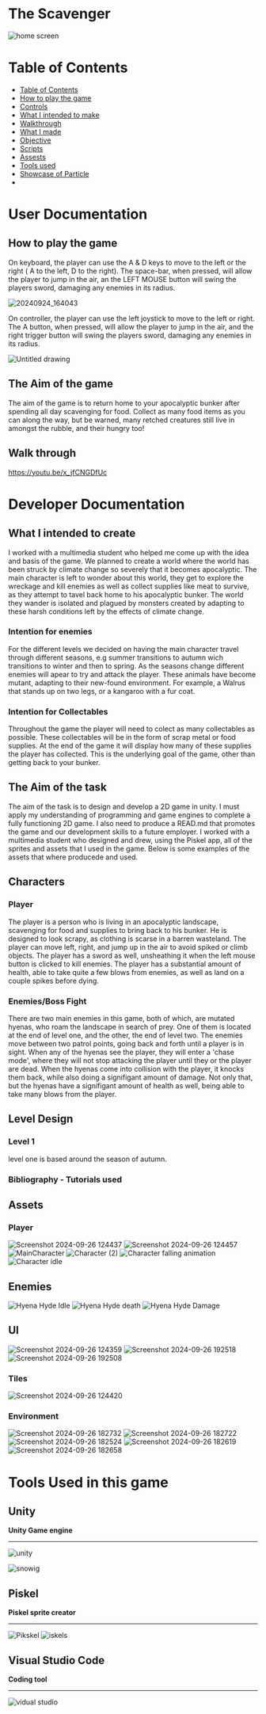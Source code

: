 # The Scavenger

![home screen](https://github.com/user-attachments/assets/73050d7c-95b7-4987-9847-4564b6643243)

# Table of Contents 
- [Table of Contents](#Table-of-Contents)
- [How to play the game](#User-Documentation)
- [Controls](#Controls)
- [What I intended to make](#What-I-intended-to-make)
- [Walkthrough](#Walkthrough)
- [What I made](#What-I-Made)
- [Objective](#Objective)
- [Scripts](#Scripts)
- [Assests](#Assests)
- [Tools used](#Tools-used)
- [Showcase of Particle](#Showcase-of-Particle)
- 
# User Documentation

## How to play the game
On keyboard, the player can use the A & D keys to move to the left or the right ( A to the left, D to the right). The space-bar, when pressed, will allow the player to jump in the air, an the LEFT MOUSE button will swing the players sword, damaging any enemies in its radius.

![20240924_164043](https://github.com/user-attachments/assets/28c8e391-ba78-46db-953e-fd857ca48220)

On controller, the player can use the left joystick to move to the left or right. The A button, when pressed, will allow the player to jump in the air, and the right trigger button will swing the players sword, damaging any enemies in its radius. 

![Untitled drawing](https://github.com/user-attachments/assets/99b6d252-5315-48e8-9c37-5a84d93baa91)

## The Aim of the game
The aim of the game is to return home to your apocalyptic bunker after spending all day scavenging for food. Collect as many food items as you can along the way, but be warned, many retched creatures still live in amongst the rubble, and their hungry too!

## Walk through

https://youtu.be/x_jfCNGDfUc

# Developer Documentation

## What I intended to create
I worked with a multimedia student who helped me come up with the idea and basis of the game. We planned to create a world where the world has been struck by climate change so severely that it becomes apocalyptic. The main character is left to wonder about this world, they get to explore the wreckage and kill enemies as well as collect supplies like meat to survive, as they attempt to tavel back home to his apocalyptic bunker. The world they wander is isolated and plagued by monsters created by adapting to these harsh conditions left by the effects of climate change. 
### Intention for enemies
For the different levels we decided on having the main character travel through different seasons, e.g summer transitions to autumn wich transitions to winter and then to spring. As the seasons change different enemies will apear to try and attack the player. These animals have become mutant, adapting to their new-found environment. For example, a Walrus that stands up on two legs, or a kangaroo with a fur coat. 
### Intention for Collectables
Throughout the game the player will need to colect as many collectables as possible. These collectables will be in the form of scrap metal or food supplies. At the end of the game it will display how many of these supplies the player has collected. This is the underlying goal of the game, other than getting back to your bunker. 

## The Aim of the task 
The aim of the task is to design and develop a 2D game in unity. I must apply my understanding of programming and game engines to complete a fully functioning 2D game. I also need to produce a READ.md that promotes the game and our development skills to a future employer. I worked with a multimedia student who designed and drew, using the Piskel app, all of the sprites and assets that I used in the game. Below is some examples of the assets that where producede and used. 

## Characters

### Player
The player is a person who is living in an apocalyptic landscape, scavenging for food and supplies to bring back to his bunker. He is designed to look scrapy, as clothing is scarse in a barren wasteland. The player can move left, right, and jump up in the air to avoid spiked or climb objects. The player has a sword as well, unsheathing it when the left mouse button is clicked to kill enemies. The player has a substantial amount of health, able to take quite a few blows from enemies, as well as land on a couple spikes before dying.  

### Enemies/Boss Fight 
There are two main enemies in this game, both of which, are mutated hyenas, who roam the landscape in search of prey. One of them is located at the end of level one, and the other, the end of level two. The enemies move between two patrol points, going back and forth until a player is in sight. When any of the hyenas see the player, they will enter a 'chase mode', where they will not stop attacking the player until they or the player are dead. When the hyenas come into collision with the player, it knocks them back, while also doing a signifigant amount of damage. Not only that, but the hyenas have a signifigant amount of health as well, being able to take many blows from the player. 

## Level Design

### Level 1 
level one is based around the season of autumn. 

### Bibliography - Tutorials used

## Assets

### Player 
![Screenshot 2024-09-26 124437](https://github.com/user-attachments/assets/b8cfc144-8367-46ff-a7be-bac84a44252d)
![Screenshot 2024-09-26 124457](https://github.com/user-attachments/assets/ea8dd923-e7ae-4bb7-bea9-8717c402d124)
![MainCharacter](https://github.com/user-attachments/assets/2adeb6e0-288a-440e-816b-909ea4b601ae)
![Character (2)](https://github.com/user-attachments/assets/a574f7be-25a6-4240-a63b-00460f8b6354)
![Character falling animation](https://github.com/user-attachments/assets/04639106-0aef-4584-89cf-9bb5864c67bb)
![Character idle ](https://github.com/user-attachments/assets/30688c87-d1fb-49df-8788-383966de6030)


## Enemies

![Hyena Hyde Idle](https://github.com/user-attachments/assets/4151ebf0-f2cb-4282-bc1c-e6eadfef3aed)
![Hyena Hyde death](https://github.com/user-attachments/assets/b4b770ce-cc28-4d6e-8429-737c1c8e71ee)
![Hyena Hyde Damage](https://github.com/user-attachments/assets/85013b47-f1e9-4162-80b9-6f8f2782b3ab)


## UI

![Screenshot 2024-09-26 124359](https://github.com/user-attachments/assets/2f0ff579-48fa-4512-901c-9624dbf27290)
![Screenshot 2024-09-26 192518](https://github.com/user-attachments/assets/7cbc390a-e350-4ac4-a4a3-a7cf1036cc39)
![Screenshot 2024-09-26 192508](https://github.com/user-attachments/assets/b41a2d4e-eadc-4342-b355-e66280794848)


### Tiles 

![Screenshot 2024-09-26 124420](https://github.com/user-attachments/assets/6322ea56-87c3-4b2f-af9f-e58182a4ceaa)

### Environment

![Screenshot 2024-09-26 182732](https://github.com/user-attachments/assets/d109b7a4-0f71-4ccc-90fa-5104cb9e2c74)
![Screenshot 2024-09-26 182722](https://github.com/user-attachments/assets/d9defe92-97b8-42ee-a33f-afe2ee3b447d)
![Screenshot 2024-09-26 182524](https://github.com/user-attachments/assets/0c7721be-3f8a-4690-aee1-2789c7cc0cd0)
![Screenshot 2024-09-26 182619](https://github.com/user-attachments/assets/1c5fa3e7-a5bd-4221-98e1-ee90fb229690)
![Screenshot 2024-09-26 182658](https://github.com/user-attachments/assets/ebea989a-80d5-425b-924a-2af2d07f95b9)

# Tools Used in this game

## Unity

**Unity Game engine**
_____________________________
![unity](https://github.com/user-attachments/assets/d5f2a8ab-d88f-4eca-a5c2-eae42b922da6)

![snowig](https://github.com/user-attachments/assets/b2d028ae-cf82-4d51-a184-142b1b0f74a5)


## Piskel

**Piskel sprite creator**
_____________________________
![Pikskel](https://github.com/user-attachments/assets/7d78a18c-7c21-4ccb-ae8a-43a847539745)
![iskels](https://github.com/user-attachments/assets/3d4cb44e-b408-43f1-a917-e6ba207f7669)

## Visual Studio Code 

**Coding tool**
_____________________________
![vidual studio](https://github.com/user-attachments/assets/7427443e-6378-471c-ad5a-145eafc0b726)

